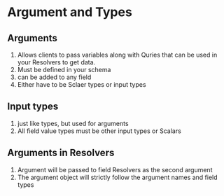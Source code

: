 # Argument and Types

## Arguments

1. Allows clients to pass variables along with Quries that can be used in your Resolvers to get data.
2. Must be defined in your schema
3. can be added to any field
4. Either have to be Sclaer types or input types

## Input types

1. just like types, but used for arguments
2. All field value types must be other input types or Scalars


## Arguments in Resolvers

1. Argument will be passed to field Resolvers as the second argument
2. The argument object will strictly follow the argument names and field types
